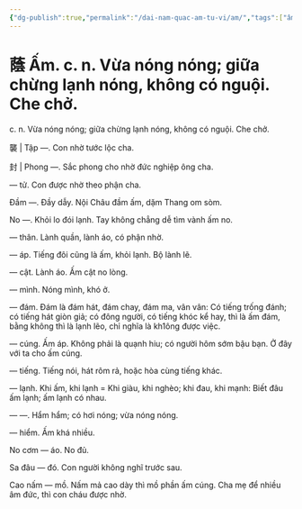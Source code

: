```yaml
---
{"dg-publish":true,"permalink":"/dai-nam-quac-am-tu-vi/am/","tags":["âm-tự-vị"],"created":"2025-08-16T13:46:43.117+07:00"}
---
```


# 蔭 Ấm. c. n. Vừa nóng nóng; giữa chừng lạnh nóng, không có nguội. Che chở.

c. n. Vừa nóng nóng; giữa chừng lạnh nóng, không có nguội. Che chở.


襲 | Tập —. Con nhờ tước lộc cha.

 封 | Phong —. Sắc phong cho nhờ đức nghiệp ông cha.

— tử. Con được nhờ theo phận cha.

Đầm —. Đầy dẫy. Nội Châu đầm ấm, dặm Thang om sòm.

No —. Khỏi lo đói lạnh. Tay không chẳng dễ tìm vành ấm no.

— thân. Lành quần, lành áo, có phận nhờ.

— áp. Tiếng đôi cũng là ấm, khỏi lạnh. Bộ lành lẽ.

— cật. Lành áo. Ấm cật no lòng.

— mình. Nóng mình, khó ở.

— đám. Đám là đám hát, đám chay, đám ma, vân vân: Có tiếng trống đánh; có tiếng hát giòn giả; có đông người, có tiếng khóc kể hay, thì là ấm đám, bằng không thì là lạnh lẽo, chỉ nghĩa là kh1ông được việc.

— cúng. Ấm áp. Không phải là quạnh hiu; có người hôm sớm bậu bạn. Ở đây với ta cho ấm cúng.

— tiếng. Tiếng nói, hát rôm rả, hoặc hòa cùng tiếng khác.

— lạnh. Khi ấm, khi lạnh = Khi giàu, khi nghèo; khi đau, khi mạnh: Biết đâu ấm lạnh; ấm lạnh có nhau.

— —. Hẩm hẩm; có hơi nóng; vừa nóng nóng.

— hiểm. Ấm khá nhiều.

No cơm — áo. No đủ.

Sa đâu — đó. Con người không nghĩ trước sau.

Cao nấm — mồ. Nấm mả cao dày thì mồ phần ấm cúng. Cha mẹ để nhiều âm đức, thì con cháu được nhờ.